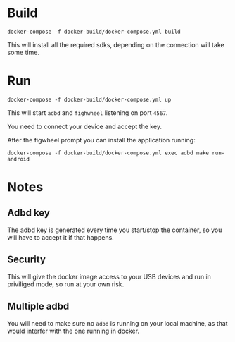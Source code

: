 # Build

``` shell
docker-compose -f docker-build/docker-compose.yml build
```

This will install all the required sdks, depending on the connection will take some time.

# Run

``` shell
docker-compose -f docker-build/docker-compose.yml up
```

This will start `adbd` and `fighwheel` listening on port `4567`.

You need to connect your device and accept the key.

After the figwheel prompt you can install the application running:

``` shell
docker-compose -f docker-build/docker-compose.yml exec adbd make run-android
```

# Notes

## Adbd key

The adbd key is generated every time you start/stop the container, so you will have to accept it if that happens.

## Security

This will give the docker image access to your USB devices and run in priviliged mode, so run at your own risk.

## Multiple adbd

You will need to make sure no `adbd` is running on your local machine, as that would interfer with the one running in docker.
